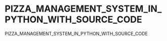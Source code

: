 # PIZZA_MANAGEMENT_SYSTEM_IN_PYTHON_WITH_SOURCE_CODE
PIZZA_MANAGEMENT_SYSTEM_IN_PYTHON_WITH_SOURCE_CODE
